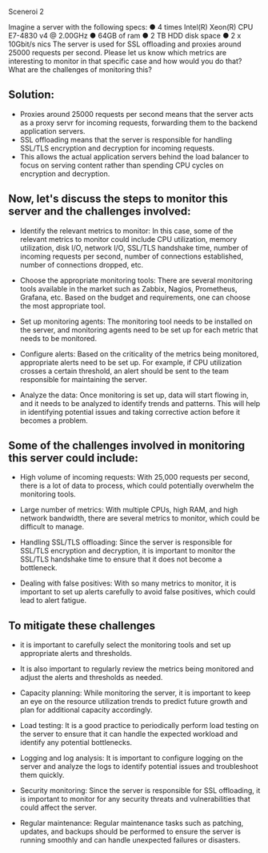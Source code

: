 Sceneroi 2

Imagine a server with the following specs:
● 4 times Intel(R) Xeon(R) CPU E7-4830 v4 @ 2.00GHz
● 64GB of ram
● 2 TB HDD disk space
● 2 x 10Gbit/s nics
The server is used for SSL offloading and proxies around 25000 requests per
second. Please let us know which metrics are interesting to monitor in that specific
case and how would you do that? What are the challenges of monitoring this?


## Solution:
- Proxies around 25000 requests per second means that the server acts as a proxy servr for incoming requests, forwarding them to the backend application servers.
- SSL offloading means that the server is responsible for handling SSL/TLS encryption and decryption for incoming requests. 
- This allows the actual application servers behind the load balancer to focus on serving content rather than spending CPU cycles on encryption and decryption.

## Now, let's discuss the steps to monitor this server and the challenges involved:

- Identify the relevant metrics to monitor: In this case, some of the relevant metrics to monitor could include CPU utilization, memory utilization, disk I/O, network I/O, SSL/TLS handshake time, number of incoming requests per second, number of connections established, number of connections dropped, etc.

- Choose the appropriate monitoring tools: There are several monitoring tools available in the market such as Zabbix, Nagios, Prometheus, Grafana, etc. Based on the budget and requirements, one can choose the most appropriate tool.

- Set up monitoring agents: The monitoring tool needs to be installed on the server, and monitoring agents need to be set up for each metric that needs to be monitored.

- Configure alerts: Based on the criticality of the metrics being monitored, appropriate alerts need to be set up. For example, if CPU utilization crosses a certain threshold, an alert should be sent to the team responsible for maintaining the server.

- Analyze the data: Once monitoring is set up, data will start flowing in, and it needs to be analyzed to identify trends and patterns. This will help in identifying potential issues and taking corrective action before it becomes a problem.

## Some of the challenges involved in monitoring this server could include:
- High volume of incoming requests: With 25,000 requests per second, there is a lot of data to process, which could potentially overwhelm the monitoring tools.

- Large number of metrics: With multiple CPUs, high RAM, and high network bandwidth, there are several metrics to monitor, which could be difficult to manage.

- Handling SSL/TLS offloading: Since the server is responsible for SSL/TLS encryption and decryption, it is important to monitor the SSL/TLS handshake time to ensure that it does not become a bottleneck.

- Dealing with false positives: With so many metrics to monitor, it is important to set up alerts carefully to avoid false positives, which could lead to alert fatigue.

## To mitigate these challenges
- it is important to carefully select the monitoring tools and set up appropriate alerts and thresholds. 

- It is also important to regularly review the metrics being monitored and adjust the alerts and thresholds as needed.

- Capacity planning: While monitoring the server, it is important to keep an eye on the resource utilization trends to predict future growth and plan for additional capacity accordingly.

- Load testing: It is a good practice to periodically perform load testing on the server to ensure that it can handle the expected workload and identify any potential bottlenecks.

- Logging and log analysis: It is important to configure logging on the server and analyze the logs to identify potential issues and troubleshoot them quickly.

- Security monitoring: Since the server is responsible for SSL offloading, it is important to monitor for any security threats and vulnerabilities that could affect the server.

- Regular maintenance: Regular maintenance tasks such as patching, updates, and backups should be performed to ensure the server is running smoothly and can handle unexpected failures or disasters.
